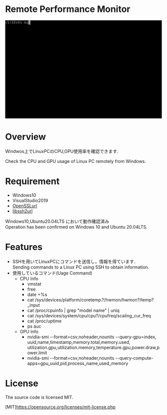 # Remote Performance Monitor

![png](https://github.com/kotabrog/ft_mini_ls/blob/main/image/ft_mini_ls.gif)

# Overview
Windwos上でLinuxPCのCPU,GPU使用率を確認できます.

Check the CPU and GPU usage of Linux PC remotely from Windows.

# Requirement
- Windows10
- VisualStudio2019
- [OpenSSLurl](https://github.com/openssl/openssl)
- [libssh2url](https://github.com/libssh2/libssh2)

Windows10,Ubuntu20.04LTS において動作確認済み  
Operation has been confirmed on Windows 10 and Ubuntu 20.04LTS.
# Features
- SSHを用いてLinuxPCにコマンドを送信し，情報を得ています．\
Sending commands to a Linux PC using SSH to obtain information.
- 使用しているコマンド(Uage Command)
    - CPU Info
        - vmstat
        - free
        - date +%s
        - cat /sys/devices/platform/coretemp.?/hwmon/hwmon?/temp?_input 
        - cat /proc/cpuinfo | grep "model name" | uniq
        - cat /sys/devices/system/cpu/cpu?/cpufreq/scaling_cur_freq
        - cat /proc/uptime
        - ps auc  
    - GPU Info
        - nvidia-smi --format=csv,noheader,nounits --query-gpu=index,
                            uuid,name,timestamp,memory.total,memory.used,\
                            utilization.gpu,utilization.memory,temperature.gpu,power.draw,power.limit
        - nvidia-smi --format=csv,noheader,nounits --query-compute-apps=gpu_uuid,pid,process_name,used_memory

# License
The source code is licensed MIT.

[MIT]https://opensource.org/licenses/mit-license.php